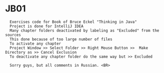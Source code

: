 # JB01
      Exercises code for Book of Bruce Eckel "Thinking in Java" 
      Project is done for IntelliJ IDEA
      Many chapter folders deactivated by labeling as "Excluded" from the sources 
      This done because of too large number of files 
      To activate any chapter  
      Project Window >> Select Folder >> Right Mouse Button >>  Make Directory as >> Cancel Exclusion 
      To deactivate any chapter folder do the same way but >> Excluded
       
      Sorry guys, but all comments in Russian. <BR>


